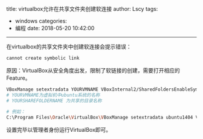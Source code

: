 title: virtualbox允许在共享文件夹创建软连接
author: Lscy
tags:
  - windows
categories:
  - 编程
date: 2018-05-20 10:42:00
---
在virtualbox的共享文件夹中创建软连接会提示错误：
~~~ bash
cannot create symbolic link
~~~

原因：VirtualBox从安全角度出发，限制了软链接的创建，需要打开相应的Feature。
~~~ bash
VBoxManage setextradata YOURVMNAME VBoxInternal2/SharedFoldersEnableSymlinksCreate/YOURSHAREFOLDERNAME 1  
# YOURVMNAME为虚拟机中ubuntu系统的名称
# YOURSHAREFOLDERNAME 为共享的目录名称
 
# 例如：
C:\Program Files\Oracle\VirtualBox\VBoxManage setextradata ubuntu1404 VBoxInternal2/SharedFoldersEnableSymlinksCreate/share 1
~~~
设置完毕以管理者身份运行VirtualBox即可。